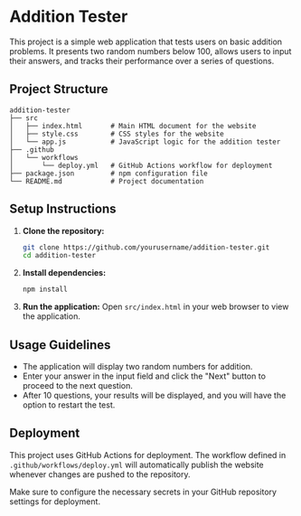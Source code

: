 # Addition Tester

This project is a simple web application that tests users on basic addition problems. It presents two random numbers below 100, allows users to input their answers, and tracks their performance over a series of questions.

## Project Structure

```
addition-tester
├── src
│   ├── index.html       # Main HTML document for the website
│   ├── style.css        # CSS styles for the website
│   └── app.js           # JavaScript logic for the addition tester
├── .github
│   └── workflows
│       └── deploy.yml   # GitHub Actions workflow for deployment
├── package.json         # npm configuration file
└── README.md            # Project documentation
```

## Setup Instructions

1. **Clone the repository:**
   ```bash
   git clone https://github.com/yourusername/addition-tester.git
   cd addition-tester
   ```

2. **Install dependencies:**
   ```bash
   npm install
   ```

3. **Run the application:**
   Open `src/index.html` in your web browser to view the application.

## Usage Guidelines

- The application will display two random numbers for addition.
- Enter your answer in the input field and click the "Next" button to proceed to the next question.
- After 10 questions, your results will be displayed, and you will have the option to restart the test.

## Deployment

This project uses GitHub Actions for deployment. The workflow defined in `.github/workflows/deploy.yml` will automatically publish the website whenever changes are pushed to the repository. 

Make sure to configure the necessary secrets in your GitHub repository settings for deployment.